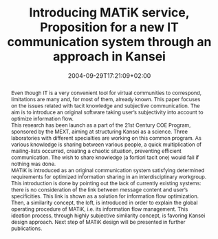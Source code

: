 ---
slug: introducing-MATiK-service-proposition-for-a-new-IT-communication-system-through-an-approach-in-kansei
title: "Introducing MATiK service, Proposition for a new IT communication system through an approach in Kansei"
layout: single
searchFilter: Publication
publitype: conference
subsection: conference
institution:
    logo: Tsukuba
    short: 'U. of Tsukuba'
    web: "https://www.tsukuba.ac.jp/"
    name: "University of Tsukuba"
kansei: true
research: 
    -  kansei
date: 2004-09-29T17:21:09+02:00
reference: "Lévy, P., & Yamanaka, T. (2004). Introducing MATiK service – Proposition for a new IT communication system through an approach in Kansei. the Proceedings of 2004 Design Research Society International Conference - Futureground 2004 ([on CD]). Melbourne, Australia: Monash University."
abstract: "Even though IT is a very convenient tool for virtual communities to correspond, limitations are many and, for most of them, already known. This paper focuses on the issues related with tacit knowledge and subjective communication. The aim is to introduce an original software taking user’s subjectivity into account to optimize information flow.<br/>This research has been launch as a part of the 21st Century COE Program, sponsored by the MEXT, aiming at structuring Kansei as a science. Three laboratories with different specialties are working on this common program. As various knowledge is sharing between various people, a quick multiplication of mailing-lists occurred, creating a chaotic situation, preventing efficient communication. The wish to share knowledge (a fortiori tacit one) would fail if nothing was done.<br/>MATiK is introduced as an original communication system satisfying determined requirements for optimized information sharing in an interdisciplinary workgroup. This introduction is done by pointing out the lack of currently existing systems: there is no consideration of the link between message content and user’s specificities. This link is shown as a solution for information flow optimization.<br/>Then, a similarity concept, the loft, is introduced in order to explain the global operating procedure of MATiK, i.e. its information flow management. This ideation process, through highly subjective similarity concept, is favoring Kansei design approach. Next step of MATiK design will be presented in further publications."
link:
    paper: "https://1drv.ms/b/s!AnQx_v88q65Qv4RjQEFUqdJZgYNbPg?e=XnEVfB"
---